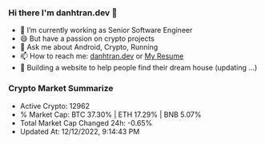 ### Hi there I'm danhtran.dev 👋

- 🔭 I’m currently working as Senior Software Engineer
- 😄 But have a passion on crypto projects
- 💬 Ask me about Android, Crypto, Running 
- 📫 How to reach me: <a href="https://danhtran.dev" target="_blank">danhtran.dev</a> or <a href="Dan-Resume.pdf" target="_blank">My Resume</a>
- 🌱 Building a website to help people find their dream house (updating ...)

### Crypto Market Summarize
- Active Crypto: 12962
- % Market Cap: BTC 37.30% | ETH 17.29% | BNB 5.07%
- Total Market Cap Changed 24h: -0.65%
- Updated At: 12/12/2022, 9:14:43 PM
